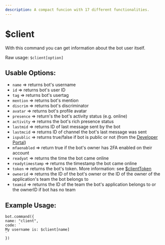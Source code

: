 ```yaml
---
description: A compact funcion with 17 different functionalities.
---
```


# $client

With this command you can get information about the bot user itself.

Raw usage: `$client[option]`

## Usable Options:

* `name` =&gt; returns bot's username
* `id` =&gt; returns bot's user ID
* `tag` =&gt; returns bot's usertag 
* `mention` =&gt; returns bot's mention 
* `discrim` =&gt; returns bot's discriminator
* `avatar` =&gt; returns bot's profile avatar
* `presence` =&gt; return's the bot's activity status \(e.g. online\)
* `activity` =&gt; returns the bot's rich presence status
* `lastmid` =&gt; returns ID of last message sent by the bot
* `lastmcid` =&gt; returns ID of channel the bot's last message was sent
* `ispublic` =&gt; returns true/false if bot is public or not \(from the [Developer Portal](https://discord.com/developers/applications/)\)
* `mfaenabled` =&gt; return true if the bot's owner has 2FA enabled on their account
* `readyat` =&gt; returns the time the bot came online
* `readytimestamp` =&gt; returns the timestamp the bot came online
* `token` =&gt; returns the bot's token. More information: see [$clientToken](usdclienttoken.md)
* `ownerid` =&gt; returns the ID of the bot's owner or the ID of the owner of the application's team the bot belongs to
* `teamid` =&gt; returns the ID of the team the bot's application belongs to or the ownerID if bot has no team

## Example Usage:

```text
bot.command({
name: "client",
code: `
My username is: $client[name]
`
})
```

